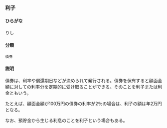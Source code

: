 <div style="display:none;">

## [あ行](securities-terms?id=あ行)
## [か行](securities-terms?id=か行)
## [さ行](securities-terms?id=さ行)
## [た行](securities-terms?id=た行)
## [な行](securities-terms?id=な行)
## [は行](securities-terms?id=は行)
## [ま行](securities-terms?id=ま行)
## [や行](securities-terms?id=や行)
## [ら行](securities-terms?id=ら行)

</div>

### 利子

#### ひらがな

りし

#### 分類

`債券`

#### 説明

債券は、利率や償還期日などが決められて発行される。債券を保有すると額面金額に対しての利率分を定期的に受け取ることができる。そのことを利子または利金ともいう。
 
たとえば、額面金額が100万円の債券の利率が2％の場合は、利子の額は年2万円となる。
 
なお、預貯金から生じる利息のことを利子という場合もある。

<div style="display:none;">

## [わ行](securities-terms?id=わ行)
## [英数字・記号](securities-terms?id=英数字・記号)

</div>

